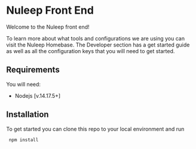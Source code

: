 # Nuleep Front End

Welcome to the Nuleep front end!

To learn more about what tools and configurations we are using you can visit the Nuleep Homebase. The Developer section has a get started guide as well as all the configuration keys that you will need to get started.

## Requirements

You will need:

-   Nodejs [v.14.17.5+]

## Installation

To get started you can clone this repo to your local environment and run

```javascript
 npm install
```

